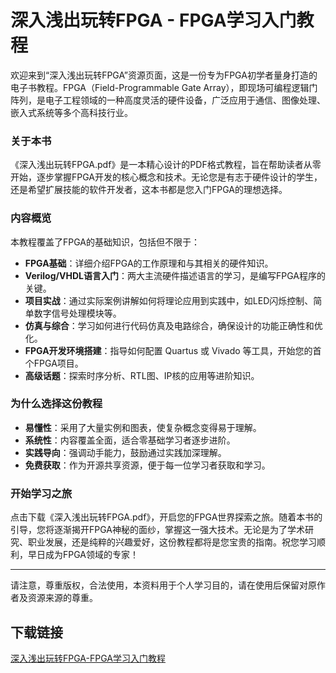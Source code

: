 # 深入浅出玩转FPGA - FPGA学习入门教程

欢迎来到“深入浅出玩转FPGA”资源页面，这是一份专为FPGA初学者量身打造的电子书教程。FPGA（Field-Programmable Gate Array），即现场可编程逻辑门阵列，是电子工程领域的一种高度灵活的硬件设备，广泛应用于通信、图像处理、嵌入式系统等多个高科技行业。

### 关于本书

《深入浅出玩转FPGA.pdf》是一本精心设计的PDF格式教程，旨在帮助读者从零开始，逐步掌握FPGA开发的核心概念和技术。无论您是有志于硬件设计的学生，还是希望扩展技能的软件开发者，这本书都是您入门FPGA的理想选择。

### 内容概览

本教程覆盖了FPGA的基础知识，包括但不限于：
- **FPGA基础**：详细介绍FPGA的工作原理和与其相关的硬件知识。
- **Verilog/VHDL语言入门**：两大主流硬件描述语言的学习，是编写FPGA程序的关键。
- **项目实战**：通过实际案例讲解如何将理论应用到实践中，如LED闪烁控制、简单数字信号处理模块等。
- **仿真与综合**：学习如何进行代码仿真及电路综合，确保设计的功能正确性和优化。
- **FPGA开发环境搭建**：指导如何配置 Quartus 或 Vivado 等工具，开始您的首个FPGA项目。
- **高级话题**：探索时序分析、RTL图、IP核的应用等进阶知识。

### 为什么选择这份教程

- **易懂性**：采用了大量实例和图表，使复杂概念变得易于理解。
- **系统性**：内容覆盖全面，适合零基础学习者逐步进阶。
- **实践导向**：强调动手能力，鼓励通过实践加深理解。
- **免费获取**：作为开源共享资源，便于每一位学习者获取和学习。

### 开始学习之旅

点击下载《深入浅出玩转FPGA.pdf》，开启您的FPGA世界探索之旅。随着本书的引导，您将逐渐揭开FPGA神秘的面纱，掌握这一强大技术。无论是为了学术研究、职业发展，还是纯粹的兴趣爱好，这份教程都将是您宝贵的指南。祝您学习顺利，早日成为FPGA领域的专家！

---

请注意，尊重版权，合法使用，本资料用于个人学习目的，请在使用后保留对原作者及资源来源的尊重。

## 下载链接

[深入浅出玩转FPGA-FPGA学习入门教程](https://pan.quark.cn/s/d4b1e0884ca6)